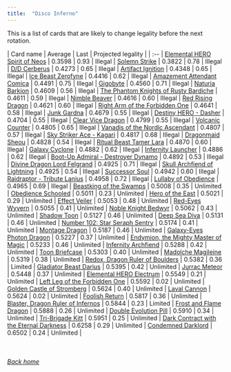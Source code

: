 ```yaml
---
title:  "Disco Inferno"
---
```


This is a list of cards that are likely to change legality before the next rotation.

| Card name | Average | Last | Projected legality |
| :-- |
[Elemental HERO Spirit of Neos](https://db.ygoprodeck.com/card/?search=Elemental%20HERO%20Spirit%20of%20Neos) | 0.3598 | 0.93 | Illegal |
[Solemn Strike](https://db.ygoprodeck.com/card/?search=Solemn%20Strike) | 0.3822 | 0.78 | Illegal |
[D/D Cerberus](https://db.ygoprodeck.com/card/?search=D/D%20Cerberus) | 0.4273 | 0.65 | Illegal |
[Artifact Ignition](https://db.ygoprodeck.com/card/?search=Artifact%20Ignition) | 0.4348 | 0.65 | Illegal |
[Ice Beast Zerofyne](https://db.ygoprodeck.com/card/?search=Ice%20Beast%20Zerofyne) | 0.4416 | 0.62 | Illegal |
[Amazement Attendant Comica](https://db.ygoprodeck.com/card/?search=Amazement%20Attendant%20Comica) | 0.4491 | 0.75 | Illegal |
[Gigobyte](https://db.ygoprodeck.com/card/?search=Gigobyte) | 0.4560 | 0.71 | Illegal |
[Naturia Barkion](https://db.ygoprodeck.com/card/?search=Naturia%20Barkion) | 0.4609 | 0.56 | Illegal |
[The Phantom Knights of Rusty Bardiche](https://db.ygoprodeck.com/card/?search=The%20Phantom%20Knights%20of%20Rusty%20Bardiche) | 0.4611 | 0.59 | Illegal |
[Nimble Beaver](https://db.ygoprodeck.com/card/?search=Nimble%20Beaver) | 0.4616 | 0.60 | Illegal |
[Red Rising Dragon](https://db.ygoprodeck.com/card/?search=Red%20Rising%20Dragon) | 0.4621 | 0.60 | Illegal |
[Right Arm of the Forbidden One](https://db.ygoprodeck.com/card/?search=Right%20Arm%20of%20the%20Forbidden%20One) | 0.4641 | 0.58 | Illegal |
[Junk Gardna](https://db.ygoprodeck.com/card/?search=Junk%20Gardna) | 0.4679 | 0.55 | Illegal |
[Destiny HERO - Dasher](https://db.ygoprodeck.com/card/?search=Destiny%20HERO%20-%20Dasher) | 0.4704 | 0.55 | Illegal |
[Clear Vice Dragon](https://db.ygoprodeck.com/card/?search=Clear%20Vice%20Dragon) | 0.4799 | 0.55 | Illegal |
[Volcanic Counter](https://db.ygoprodeck.com/card/?search=Volcanic%20Counter) | 0.4805 | 0.65 | Illegal |
[Vanadis of the Nordic Ascendant](https://db.ygoprodeck.com/card/?search=Vanadis%20of%20the%20Nordic%20Ascendant) | 0.4807 | 0.57 | Illegal |
[Sky Striker Ace - Kagari](https://db.ygoprodeck.com/card/?search=Sky%20Striker%20Ace%20-%20Kagari) | 0.4817 | 0.68 | Illegal |
[Dragonmaid Sheou](https://db.ygoprodeck.com/card/?search=Dragonmaid%20Sheou) | 0.4828 | 0.54 | Illegal |
[Ritual Beast Tamer Lara](https://db.ygoprodeck.com/card/?search=Ritual%20Beast%20Tamer%20Lara) | 0.4870 | 0.60 | Illegal |
[Galaxy Cyclone](https://db.ygoprodeck.com/card/?search=Galaxy%20Cyclone) | 0.4882 | 0.62 | Illegal |
[Infernity Launcher](https://db.ygoprodeck.com/card/?search=Infernity%20Launcher) | 0.4886 | 0.62 | Illegal |
[Boot-Up Admiral - Destroyer Dynamo](https://db.ygoprodeck.com/card/?search=Boot-Up%20Admiral%20-%20Destroyer%20Dynamo) | 0.4892 | 0.53 | Illegal |
[Divine Dragon Lord Felgrand](https://db.ygoprodeck.com/card/?search=Divine%20Dragon%20Lord%20Felgrand) | 0.4925 | 0.71 | Illegal |
[Skull Archfiend of Lightning](https://db.ygoprodeck.com/card/?search=Skull%20Archfiend%20of%20Lightning) | 0.4925 | 0.54 | Illegal |
[Successor Soul](https://db.ygoprodeck.com/card/?search=Successor%20Soul) | 0.4942 | 0.60 | Illegal |
[Raidraptor - Tribute Lanius](https://db.ygoprodeck.com/card/?search=Raidraptor%20-%20Tribute%20Lanius) | 0.4958 | 0.72 | Illegal |
[Lullaby of Obedience](https://db.ygoprodeck.com/card/?search=Lullaby%20of%20Obedience) | 0.4965 | 0.69 | Illegal |
[Beastking of the Swamps](https://db.ygoprodeck.com/card/?search=Beastking%20of%20the%20Swamps) | 0.5008 | 0.35 | Unlimited |
[Obedience Schooled](https://db.ygoprodeck.com/card/?search=Obedience%20Schooled) | 0.5011 | 0.23 | Unlimited |
[Hero of the East](https://db.ygoprodeck.com/card/?search=Hero%20of%20the%20East) | 0.5021 | 0.29 | Unlimited |
[Effect Veiler](https://db.ygoprodeck.com/card/?search=Effect%20Veiler) | 0.5053 | 0.48 | Unlimited |
[Red-Eyes Wyvern](https://db.ygoprodeck.com/card/?search=Red-Eyes%20Wyvern) | 0.5055 | 0.41 | Unlimited |
[Noble Knight Bedwyr](https://db.ygoprodeck.com/card/?search=Noble%20Knight%20Bedwyr) | 0.5062 | 0.43 | Unlimited |
[Shadow Toon](https://db.ygoprodeck.com/card/?search=Shadow%20Toon) | 0.5127 | 0.46 | Unlimited |
[Deep Sea Diva](https://db.ygoprodeck.com/card/?search=Deep%20Sea%20Diva) | 0.5131 | 0.46 | Unlimited |
[Number 102: Star Seraph Sentry](https://db.ygoprodeck.com/card/?search=Number%20102:%20Star%20Seraph%20Sentry) | 0.5174 | 0.41 | Unlimited |
[Montage Dragon](https://db.ygoprodeck.com/card/?search=Montage%20Dragon) | 0.5187 | 0.46 | Unlimited |
[Galaxy-Eyes Photon Dragon](https://db.ygoprodeck.com/card/?search=Galaxy-Eyes%20Photon%20Dragon) | 0.5227 | 0.37 | Unlimited |
[Endymion, the Mighty Master of Magic](https://db.ygoprodeck.com/card/?search=Endymion,%20the%20Mighty%20Master%20of%20Magic) | 0.5233 | 0.46 | Unlimited |
[Infernity Archfiend](https://db.ygoprodeck.com/card/?search=Infernity%20Archfiend) | 0.5288 | 0.42 | Unlimited |
[Toon Briefcase](https://db.ygoprodeck.com/card/?search=Toon%20Briefcase) | 0.5303 | 0.40 | Unlimited |
[Madolche Magileine](https://db.ygoprodeck.com/card/?search=Madolche%20Magileine) | 0.5319 | 0.38 | Unlimited |
[Redox, Dragon Ruler of Boulders](https://db.ygoprodeck.com/card/?search=Redox,%20Dragon%20Ruler%20of%20Boulders) | 0.5382 | 0.36 | Limited |
[Gladiator Beast Darius](https://db.ygoprodeck.com/card/?search=Gladiator%20Beast%20Darius) | 0.5395 | 0.42 | Unlimited |
[Jurrac Meteor](https://db.ygoprodeck.com/card/?search=Jurrac%20Meteor) | 0.5448 | 0.37 | Unlimited |
[Elemental HERO Electrum](https://db.ygoprodeck.com/card/?search=Elemental%20HERO%20Electrum) | 0.5549 | 0.21 | Unlimited |
[Left Leg of the Forbidden One](https://db.ygoprodeck.com/card/?search=Left%20Leg%20of%20the%20Forbidden%20One) | 0.5592 | 0.02 | Unlimited |
[Golden Castle of Stromberg](https://db.ygoprodeck.com/card/?search=Golden%20Castle%20of%20Stromberg) | 0.5624 | 0.40 | Unlimited |
[Laval Cannon](https://db.ygoprodeck.com/card/?search=Laval%20Cannon) | 0.5624 | 0.02 | Unlimited |
[Foolish Return](https://db.ygoprodeck.com/card/?search=Foolish%20Return) | 0.5817 | 0.36 | Unlimited |
[Blaster, Dragon Ruler of Infernos](https://db.ygoprodeck.com/card/?search=Blaster,%20Dragon%20Ruler%20of%20Infernos) | 0.5844 | 0.23 | Limited |
[Frost and Flame Dragon](https://db.ygoprodeck.com/card/?search=Frost%20and%20Flame%20Dragon) | 0.5888 | 0.26 | Unlimited |
[Double Evolution Pill](https://db.ygoprodeck.com/card/?search=Double%20Evolution%20Pill) | 0.5910 | 0.34 | Unlimited |
[Tri-Brigade Kitt](https://db.ygoprodeck.com/card/?search=Tri-Brigade%20Kitt) | 0.5951 | 0.25 | Unlimited |
[Dark Contract with the Eternal Darkness](https://db.ygoprodeck.com/card/?search=Dark%20Contract%20with%20the%20Eternal%20Darkness) | 0.6258 | 0.29 | Unlimited |
[Condemned Darklord](https://db.ygoprodeck.com/card/?search=Condemned%20Darklord) | 0.6502 | 0.24 | Unlimited |

<br>

###### [Back home](index)